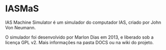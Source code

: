 IASMaS
======

IAS Machine Simulator é um simulador do computador IAS, criado por John Von Neumann.

O simulador foi desenvolvido por Marlon Dias em 2013, e liberado sob a licença GPL v2. 
Mais informações na pasta DOCS ou na wiki do projeto.
